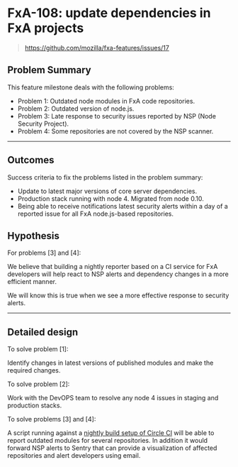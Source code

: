 # FxA-108: update dependencies in FxA projects

> https://github.com/mozilla/fxa-features/issues/17

## Problem Summary

This feature milestone deals with the following problems:

* Problem 1: Outdated node modules in FxA code repositories.
* Problem 2: Outdated version of node.js.
* Problem 3: Late response to security issues reported by NSP (Node Security Project).
* Problem 4: Some repositories are not covered by the NSP scanner.

****

## Outcomes

Success criteria to fix the problems listed in the problem summary:

* Update to latest major versions of core server dependencies.
* Production stack running with node 4. Migrated from node 0.10.
* Being able to receive notifications latest security alerts within a day of a reported issue for all FxA node.js-based repositories.

## Hypothesis

For problems [3] and [4]:

We believe that building a nightly reporter based on a CI service
for FxA developers will help react to NSP alerts and dependency changes in a more efficient manner.

We will know this is true when we see a more effective response to security alerts.

****

## Detailed design

To solve problem [1]:

Identify changes in latest versions of published modules and make the required changes.

To solve problem [2]:

Work with the DevOPS team to resolve any node 4 issues in staging and production stacks.

To solve problems [3] and [4]:

A script running against a [nightly build setup of Circle CI](https://circleci.com/docs/nightly-builds/)
will be able to report outdated modules for several repositories.
In addition it would forward NSP alerts to Sentry that can provide a visualization of affected repositories and
alert developers using email.
